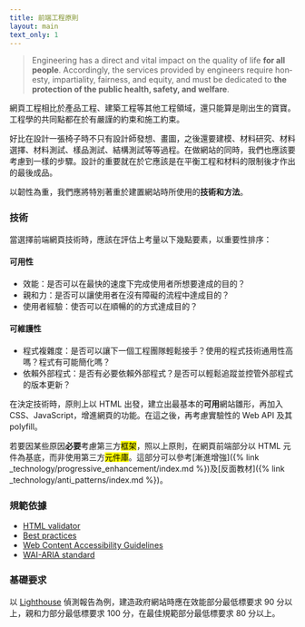 ```yaml
---
title: 前端工程原則
layout: main
text_only: 1
---
```


<blockquote lang="en">

Engineering has a direct and vital impact on the quality of life <b>for all people</b>. Accordingly, the services provided by engineers require honesty, impartiality, fairness, and equity, and must be dedicated to <b>the protection of the public health, safety, and welfare</b>.

</blockquote>

網頁工程相比於產品工程、建築工程等其他工程領域，還只能算是剛出生的寶寶。工程學的共同點都在於有嚴謹的約束和施工約束。

好比在設計一張椅子時不只有設計師發想、畫圖，之後還要建模、材料研究、材料選擇、材料測試、樣品測試、結構測試等等過程。在做網站的同時，我們也應該要考慮到一樣的步驟。設計的重要就在於它應該是在平衡工程和材料的限制後才作出的最後成品。

以韌性為重，我們應將特別著重於建置網站時所使用的**技術和方法**。

### 技術

當選擇前端網頁技術時，應該在評估上考量以下幾點要素，以重要性排序：

#### 可用性

- 效能：是否可以在最快的速度下完成使用者所想要達成的目的？
- 親和力：是否可以讓使用者在沒有障礙的流程中達成目的？
- 使用者經驗：使否可以在順暢的的方式達成目的？

#### 可維護性

- 程式複雜度：是否可以讓下一個工程團隊輕鬆接手？使用的程式技術通用性高嗎？程式有可能簡化嗎？
- 依賴外部程式：是否有必要依賴外部程式？是否可以輕鬆追蹤並控管外部程式的版本更新？

在決定技術時，原則上以 HTML 出發，建立出最基本的**可用**網站雛形，再加入 CSS、JavaScript，增進網頁的功能。在這之後，再考慮實驗性的 Web API 及其 polyfill。

若要因某些原因**必要**考慮第三方<mark>框架</mark>，照以上原則，在網頁前端部分以 HTML 元件為基底，而非使用第三方<mark>元件庫</mark>。這部分可以參考[漸進增強]({% link _technology/progressive_enhancement/index.md %})及[反面教材]({% link _technology/anti_patterns/index.md %})。

### 規範依據

- [HTML validator](https://validator.w3.org/)
- [Best practices](https://developer.chrome.com/en/docs/lighthouse/best-practices/)
- [Web Content Accessibility Guidelines](https://www.w3.org/WAI/standards-guidelines/wcag/)
- [WAI-ARIA standard](https://www.w3.org/TR/wai-aria/)

### 基礎要求

以 [Lighthouse](https://developer.chrome.com/en/docs/lighthouse/) 偵測報告為例，建造政府網站時應在效能部分最低標要求 90 分以上，親和力部分最低標要求 100 分，在最佳規範部分最低標要求 80 分以上。
